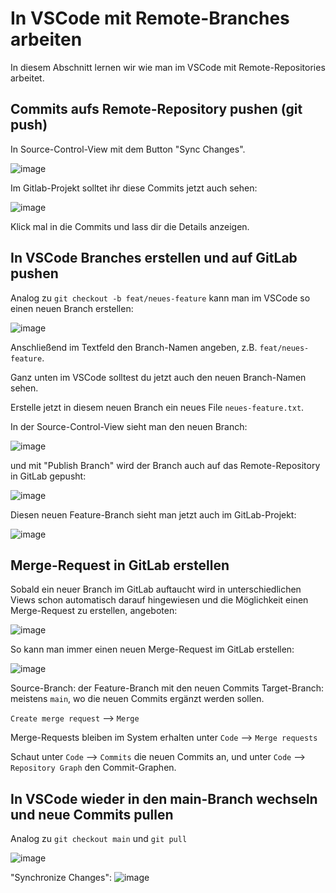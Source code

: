 # In VSCode mit Remote-Branches arbeiten

In diesem Abschnitt lernen wir wie man im VSCode mit Remote-Repositories arbeitet.

## Commits aufs Remote-Repository pushen (git push)

In Source-Control-View mit dem Button "Sync Changes".

![image](https://github.com/user-attachments/assets/8fe1f1c1-f143-404e-ac70-c5d9b907fb67)

Im Gitlab-Projekt solltet ihr diese Commits jetzt auch sehen:

![image](https://github.com/user-attachments/assets/634aedfb-cbfe-4ce0-8169-e06fcf8b68d9)

Klick mal in die Commits und lass dir die Details anzeigen.

## In VSCode Branches erstellen und auf GitLab pushen

Analog zu `git checkout -b feat/neues-feature` kann man im VSCode so einen neuen Branch erstellen:

![image](https://github.com/user-attachments/assets/969be9a8-6823-43e3-8de5-951750eb57a0)

Anschließend im Textfeld den Branch-Namen angeben, z.B. `feat/neues-feature`.

Ganz unten im VSCode solltest du jetzt auch den neuen Branch-Namen sehen.

Erstelle jetzt in diesem neuen Branch ein neues File `neues-feature.txt`.

In der Source-Control-View sieht man den neuen Branch:

![image](https://github.com/user-attachments/assets/abcbd566-4011-434a-af5a-d8679f94c407)

und mit "Publish Branch" wird der Branch auch auf das Remote-Repository in GitLab gepusht:

![image](https://github.com/user-attachments/assets/70f5a671-445e-40f4-bd1a-cefd485b0933)

Diesen neuen Feature-Branch sieht man jetzt auch im GitLab-Projekt:

![image](https://github.com/user-attachments/assets/d59ced66-28b2-473b-b5ae-b784597177e9)


## Merge-Request in GitLab erstellen

Sobald ein neuer Branch im GitLab auftaucht wird in unterschiedlichen Views schon automatisch darauf hingewiesen und die Möglichkeit einen Merge-Request zu erstellen, angeboten:

![image](https://github.com/user-attachments/assets/6faff11d-5d5c-4a99-a4ad-a80858eee835)

So kann man immer einen neuen Merge-Request im GitLab erstellen:

![image](https://github.com/user-attachments/assets/6a6f769c-52c0-4a6c-b9c5-227371feceb4)

Source-Branch: der Feature-Branch mit den neuen Commits
Target-Branch: meistens `main`, wo die neuen Commits ergänzt werden sollen.

`Create merge request` --> `Merge`

Merge-Requests bleiben im System erhalten unter `Code` --> `Merge requests`

Schaut unter `Code` --> `Commits` die neuen Commits an, und unter `Code` --> `Repository Graph` den Commit-Graphen.


## In VSCode wieder in den main-Branch wechseln und neue Commits pullen

Analog zu `git checkout main` und `git pull`

![image](https://github.com/user-attachments/assets/fa467780-9067-4d61-91fe-9828b8e7e30d)

"Synchronize Changes": ![image](https://github.com/user-attachments/assets/8a95ad84-9a2a-45c9-9fe3-3d1f7806763a)

